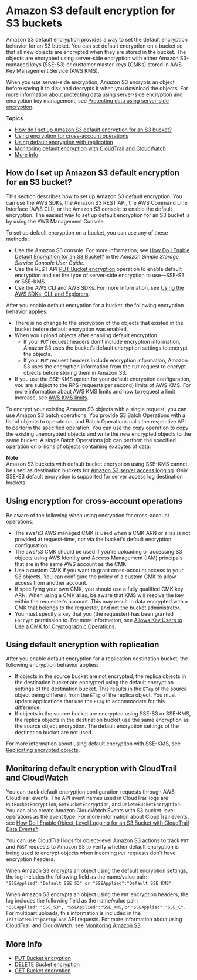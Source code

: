 # Amazon S3 default encryption for S3 buckets<a name="bucket-encryption"></a>

Amazon S3 default encryption provides a way to set the default encryption behavior for an S3 bucket\. You can set default encryption on a bucket so that all new objects are encrypted when they are stored in the bucket\. The objects are encrypted using server\-side encryption with either Amazon S3\-managed keys \(SSE\-S3\) or customer master keys \(CMKs\) stored in AWS Key Management Service \(AWS KMS\)\. 

When you use server\-side encryption, Amazon S3 encrypts an object before saving it to disk and decrypts it when you download the objects\. For more information about protecting data using server\-side encryption and encryption key management, see [Protecting data using server\-side encryption](serv-side-encryption.md)\.

**Topics**
+ [How do I set up Amazon S3 default encryption for an S3 bucket?](#bucket-encryption-how-to-set-up)
+ [Using encryption for cross\-account operations](#bucket-encryption-update-bucket-policy)
+ [Using default encryption with replication](#bucket-encryption-update-bucket-policy)
+ [Monitoring default encryption with CloudTrail and CloudWatch](#bucket-encryption-tracking)
+ [More Info](#bucket-encryption-related-resources)

## How do I set up Amazon S3 default encryption for an S3 bucket?<a name="bucket-encryption-how-to-set-up"></a>

This section describes how to set up Amazon S3 default encryption\. You can use the AWS SDKs, the Amazon S3 REST API, the AWS Command Line Interface \(AWS CLI\), or the Amazon S3 console to enable the default encryption\. The easiest way to set up default encryption for an S3 bucket is by using the AWS Management Console\.

To set up default encryption on a bucket, you can use any of these methods:
+ Use the Amazon S3 console\. For more information, see [How Do I Enable Default Encryption for an S3 Bucket?](https://docs.aws.amazon.com/AmazonS3/latest/user-guide/default-bucket-encryption.html) in the *Amazon Simple Storage Service Console User Guide*\.
+ Use the REST API [PUT Bucket encryption](https://docs.aws.amazon.com/AmazonS3/latest/API/RESTBucketPUTencryption.html) operation to enable default encryption and set the type of server\-side encryption to use—SSE\-S3 or SSE\-KMS\.
+ Use the AWS CLI and AWS SDKs\. For more information, see [Using the AWS SDKs, CLI, and Explorers](UsingAWSSDK.md)\. 

After you enable default encryption for a bucket, the following encryption behavior applies:
+ There is no change to the encryption of the objects that existed in the bucket before default encryption was enabled\. 
+ When you upload objects after enabling default encryption:
  + If your `PUT` request headers don't include encryption information, Amazon S3 uses the bucket’s default encryption settings to encrypt the objects\. 
  + If your `PUT` request headers include encryption information, Amazon S3 uses the encryption information from the `PUT` request to encrypt objects before storing them in Amazon S3\.
+ If you use the SSE\-KMS option for your default encryption configuration, you are subject to the RPS \(requests per second\) limits of AWS KMS\. For more information about AWS KMS limits and how to request a limit increase, see [AWS KMS limits](https://docs.aws.amazon.com/kms/latest/developerguide/limits.html)\. 

To encrypt your existing Amazon S3 objects with a single request, you can use Amazon S3 batch operations\. You provide S3 Batch Operations with a list of objects to operate on, and Batch Operations calls the respective API to perform the specified operation\. You can use the copy operation to copy the existing unencrypted objects and write the new encrypted objects to the same bucket\. A single Batch Operations job can perform the specified operation on billions of objects containing exabytes of data\.

**Note**  
Amazon S3 buckets with default bucket encryption using SSE\-KMS cannot be used as destination buckets for [Amazon S3 server access logging](ServerLogs.md)\. Only SSE\-S3 default encryption is supported for server access log destination buckets\.

## Using encryption for cross\-account operations<a name="bucket-encryption-update-bucket-policy"></a>

Be aware of the following when using encryption for cross\-account operations:
+ The aws/s3 AWS managed CMK is used when a CMK ARN or alias is not provided at request\-time, nor via the bucket's default encryption configuration\.
+ The aws/s3 CMK should be used if you're uploading or accessing S3 objects using AWS Identity and Access Management (IAM) principals that are in the same AWS account as the CMK.
+ Use a custom CMK if you want to grant cross-account access to your S3 objects. You can configure the policy of a custom CMK to allow access from another account.
+ If specifying your own CMK, you should use a fully qualified CMK key ARN\. When using a CMK alias, be aware that KMS will resolve the key within the requester’s account\. This may result in data encrypted with a CMK that belongs to the requester, and not the bucket administrator\.
+ You must specify a key that you \(the requester\) has been granted `Encrypt` permission to\. For more information, see [Allows Key Users to Use a CMK for Cryptographic Operations](https://docs.aws.amazon.com/kms/latest/developerguide/key-policies.html#key-policy-users-crypto)\.

## Using default encryption with replication<a name="bucket-encryption-update-bucket-policy"></a>

After you enable default encryption for a replication destination bucket, the following encryption behavior applies: 
+ If objects in the source bucket are not encrypted, the replica objects in the destination bucket are encrypted using the default encryption settings of the destination bucket\. This results in the `ETag` of the source object being different from the `ETag` of the replica object\. You must update applications that use the `ETag` to accommodate for this difference\.
+ If objects in the source bucket are encrypted using SSE\-S3 or SSE\-KMS, the replica objects in the destination bucket use the same encryption as the source object encryption\. The default encryption settings of the destination bucket are not used\.

For more information about using default encryption with SSE\-KMS, see [Replicating encrypted objects](replication-config-for-kms-objects.md)\.

## Monitoring default encryption with CloudTrail and CloudWatch<a name="bucket-encryption-tracking"></a>

You can track default encryption configuration requests through AWS CloudTrail events\. The API event names used in CloudTrail logs are `PutBucketEncryption`, `GetBucketEncryption`, and `DeleteBucketEncryption`\. You can also create Amazon CloudWatch Events with S3 bucket\-level operations as the event type\. For more information about CloudTrail events, see [How Do I Enable Object\-Level Logging for an S3 Bucket with CloudTrail Data Events?](https://docs.aws.amazon.com/AmazonS3/latest/user-guide/enable-cloudtrail-events.html)

You can use CloudTrail logs for object\-level Amazon S3 actions to track `PUT` and `POST` requests to Amazon S3 to verify whether default encryption is being used to encrypt objects when incoming `PUT` requests don't have encryption headers\. 

When Amazon S3 encrypts an object using the default encryption settings, the log includes the following field as the name/value pair: `"SSEApplied":"Default_SSE_S3" or "SSEApplied":"Default_SSE_KMS"`\. 

When Amazon S3 encrypts an object using the `PUT` encryption headers, the log includes the following field as the name/value pair: `"SSEApplied":"SSE_S3", "SSEApplied":"SSE_KMS`, or `"SSEApplied":"SSE_C"`\. For multipart uploads, this information is included in the `InitiateMultipartUpload` API requests\. For more information about using CloudTrail and CloudWatch, see [Monitoring Amazon S3](monitoring-overview.md)\.

## More Info<a name="bucket-encryption-related-resources"></a>
+  [PUT Bucket encryption](https://docs.aws.amazon.com/AmazonS3/latest/API/RESTBucketPUTencryption.html) 
+  [DELETE Bucket encryption](https://docs.aws.amazon.com/AmazonS3/latest/API/RESTBucketDELETEencryption.html) 
+  [GET Bucket encryption](https://docs.aws.amazon.com/AmazonS3/latest/API/RESTBucketGETencryption.html) 